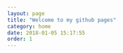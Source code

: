 ```yaml
---
layout: page
title: "Welcome to my github pages"
category: home
date: 2018-01-05 15:17:55
order: 1
---
```




